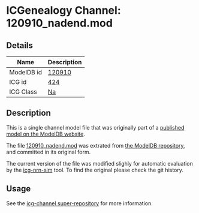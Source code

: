# ICGenealogy Channel: 120910\_nadend.mod

## Details

Name | Description
---- | -----------
ModelDB id | [120910](http://senselab.med.yale.edu/ModelDB/ShowModel.cshtml?model=120910)
ICG id | [424](http://icg.neurotheory.ox.ac.uk/channels/2/424)
ICG Class | [Na](http://icg.neurotheory.ox.ac.uk/channels/2)

## Description

This is a single channel model file that was originally part of a [published model on the ModelDB website](http://senselab.med.yale.edu/mModelDB/ShowModel.cshtml?model=120910).


The file [120910\_nadend.mod](120910_nadend.mod) was extrated from [the ModelDB repository](http://senselab.med.yale.edu/ModelDB/ShowModel.cshtml?model=120910), and committed in its original form.

The current version of the file was modified slighly for automatic evaluation by the [icg-nrn-sim](https://github.com/icgenealogy/icg-nrn-sim) tool. To find the original please check the git history.


## Usage

See the [icg-channel super-repository](https://github.com/icgenealogy/icg-channels) for more information.